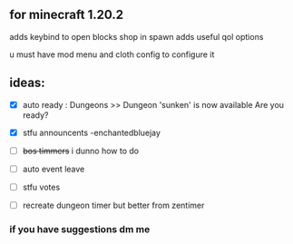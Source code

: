 ## for minecraft 1.20.2

adds keybind to open blocks shop in spawn
adds useful qol options

u must have mod menu and cloth config to configure it

## ideas:
- [x] auto ready : Dungeons >> Dungeon 'sunken' is now available Are you ready?

- [x] stfu announcents -enchantedbluejay

- [ ] ~~bos timmers~~ i dunno how to do

- [ ] auto event leave

- [ ] stfu votes

- [ ] recreate dungeon timer but better from zentimer

### if you have suggestions dm me
